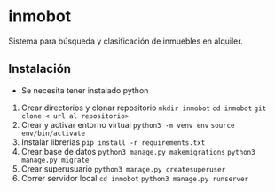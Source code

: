 # inmobot
Sistema para búsqueda y clasificación de inmuebles en alquiler.
## Instalación
- Se necesita tener instalado python
1. Crear directorios y clonar repositorio
`mkdir inmobot`
`cd inmobot`
`git clone < url al repositorio>`
2. Crear y activar entorno virtual
`python3 -m venv env`
`source env/bin/activate`
3. Instalar librerias 
`pip install -r requirements.txt`
4. Crear base de datos
`python3 manage.py makemigrations`
`python3 manage.py migrate`
5. Crear superusuario
`python3 manage.py createsuperuser`
6. Correr servidor local
`cd inmobot`
`python3 manage.py runserver`




